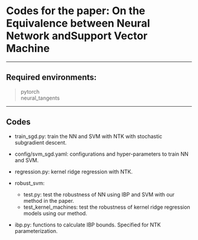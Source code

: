 # Codes for the paper: On the Equivalence between Neural Network andSupport Vector Machine
***

## Required environments:
> pytorch    
> neural_tangents

***
## Codes
* train_sgd.py: train the NN and SVM with NTK with stochastic subgradient descent.
* config/svm_sgd.yaml: configurations and hyper-parameters to train NN and SVM.
* regression.py: kernel ridge regression with NTK.
* robust_svm:
    * test.py: test the robustness of NN using IBP and SVM with our method in the paper.  
    * test_kernel_machines: test the robustness of kernel ridge regression models using our method.
    
* ibp.py: functions to calculate IBP bounds. Specified for NTK parameterization.
